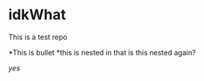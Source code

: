 # idkWhat
This is a test repo

*This is bullet
  *this is nested in that
    is this nested again?
    
*yes*
